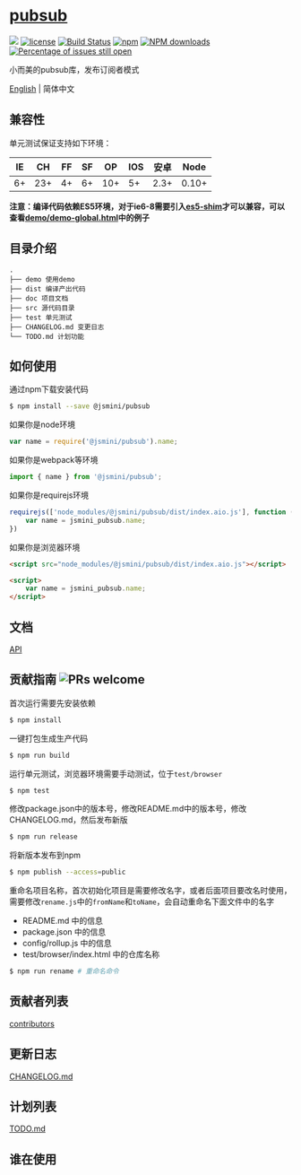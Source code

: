 # [pubsub](https://github.com/jsmini/pubsub) 

[![](https://img.shields.io/badge/Powered%20by-jslib%20pubsub-brightgreen.svg)](https://github.com/yanhaijing/jslib-pubsub)
[![license](https://img.shields.io/badge/license-MIT-blue.svg)](https://github.com/jsmini/pubsub/blob/master/LICENSE)
[![Build Status](https://travis-ci.org/jsmini/pubsub.svg?branch=master)](https://travis-ci.org/jsmini/pubsub)
[![npm](https://img.shields.io/badge/npm-0.2.1-orange.svg)](https://www.npmjs.com/package/@jsmini/pubsub)
[![NPM downloads](http://img.shields.io/npm/dm/@jsmini/pubsub.svg?style=flat-square)](http://www.npmtrends.com/@jsmini/pubsub)
[![Percentage of issues still open](http://isitmaintained.com/badge/open/jsmini/pubsub.svg)](http://isitmaintained.com/project/jsmini/pubsub "Percentage of issues still open")

小而美的pubsub库，发布订阅者模式

[English](./README.md) | 简体中文

## 兼容性
单元测试保证支持如下环境：

| IE   | CH   | FF   | SF   | OP   | IOS  | 安卓   | Node  |
| ---- | ---- | ---- | ---- | ---- | ---- | ---- | ----- |
| 6+   | 23+  | 4+   | 6+   | 10+  | 5+   | 2.3+ | 0.10+ |

**注意：编译代码依赖ES5环境，对于ie6-8需要引入[es5-shim](http://github.com/es-shims/es5-shim/)才可以兼容，可以查看[demo/demo-global.html](../demo/demo-global.html)中的例子**

## 目录介绍

```
.
├── demo 使用demo
├── dist 编译产出代码
├── doc 项目文档
├── src 源代码目录
├── test 单元测试
├── CHANGELOG.md 变更日志
└── TODO.md 计划功能
```

## 如何使用
通过npm下载安装代码

```bash
$ npm install --save @jsmini/pubsub
```

如果你是node环境

```js
var name = require('@jsmini/pubsub').name;
```

如果你是webpack等环境

```js
import { name } from '@jsmini/pubsub';
```

如果你是requirejs环境

```js
requirejs(['node_modules/@jsmini/pubsub/dist/index.aio.js'], function (jsmini_pubsub) {
    var name = jsmini_pubsub.name;
})
```

如果你是浏览器环境

```html
<script src="node_modules/@jsmini/pubsub/dist/index.aio.js"></script>

<script>
    var name = jsmini_pubsub.name;
</script>
```

## 文档
[API](https://github.com/jsmini/pubsub/blob/master/doc/api.md)

## 贡献指南  ![PRs welcome](<https://img.shields.io/badge/PRs-welcome-brightgreen.svg>)
首次运行需要先安装依赖

```bash
$ npm install
```

一键打包生成生产代码

```bash
$ npm run build
```

运行单元测试，浏览器环境需要手动测试，位于`test/browser`

```bash
$ npm test
```

修改package.json中的版本号，修改README.md中的版本号，修改CHANGELOG.md，然后发布新版

```bash
$ npm run release
```

将新版本发布到npm

```bash
$ npm publish --access=public
```

重命名项目名称，首次初始化项目是需要修改名字，或者后面项目要改名时使用，需要修改`rename.js`中的`fromName`和`toName`，会自动重命名下面文件中的名字

- README.md 中的信息
- package.json 中的信息
- config/rollup.js 中的信息
- test/browser/index.html 中的仓库名称

```bash
$ npm run rename # 重命名命令
```

## 贡献者列表
[contributors](https://github.com/jsmini/pubsub/graphs/contributors)

## 更新日志
[CHANGELOG.md](https://github.com/jsmini/pubsub/blob/master/CHANGELOG.md)

## 计划列表
[TODO.md](https://github.com/jsmini/pubsub/blob/master/TODO.md)

## 谁在使用

